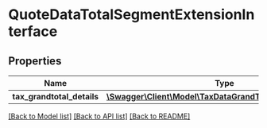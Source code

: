 # QuoteDataTotalSegmentExtensionInterface

## Properties
Name | Type | Description | Notes
------------ | ------------- | ------------- | -------------
**tax_grandtotal_details** | [**\Swagger\Client\Model\TaxDataGrandTotalDetailsInterface[]**](TaxDataGrandTotalDetailsInterface.md) |  | [optional] 

[[Back to Model list]](../README.md#documentation-for-models) [[Back to API list]](../README.md#documentation-for-api-endpoints) [[Back to README]](../README.md)


